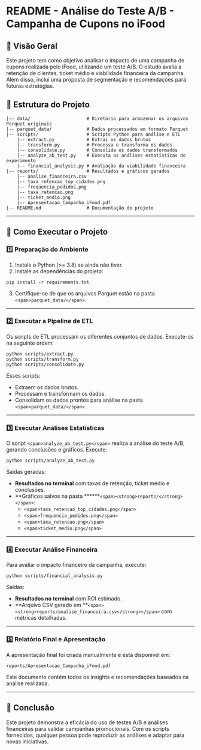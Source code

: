 
# README - Análise do Teste A/B - Campanha de Cupons no iFood

## 📌 Visão Geral

Este projeto tem como objetivo analisar o impacto de uma campanha de cupons realizada pelo iFood, utilizando um teste A/B. O estudo avalia a retenção de clientes, ticket médio e viabilidade financeira da campanha. Além disso, inclui uma proposta de segmentação e recomendações para futuras estratégias.

## 📂 Estrutura do Projeto

```
|-- data/                     # Diretório para armazenar os arquivos Parquet originais
|-- parquet_data/             # Dados processados em formato Parquet
|-- scripts/                  # Scripts Python para análise e ETL
    |-- extract.py            # Extrai os dados brutos
    |-- transform.py          # Processa e transforma os dados
    |-- consolidate.py        # Consolida os dados transformados
    |-- analyze_ab_test.py    # Executa as análises estatísticas do experimento
    |-- financial_analysis.py # Avaliação da viabilidade financeira
|-- reports/                  # Resultados e gráficos gerados
    |-- analise_financeira.csv
    |-- taxa_retencao_top_cidades.png
    |-- frequencia_pedidos.png
    |-- taxa_retencao.png
    |-- ticket_medio.png
    |-- Apresentacao_Campanha_iFood.pdf
|-- README.md                 # Documentação do projeto
```

---

## 🚀 Como Executar o Projeto

### **1️⃣ Preparação do Ambiente**

1. Instale o Python (>= 3.8) se ainda não tiver.
2. Instale as dependências do projeto:

```
pip install -r requirements.txt
```

3. Certifique-se de que os arquivos Parquet estão na pasta `<span>parquet_data/</span>`.

---

### **2️⃣ Executar a Pipeline de ETL**

Os scripts de ETL processam os diferentes conjuntos de dados. Execute-os na seguinte ordem:

```
python scripts/extract.py
python scripts/transform.py
python scripts/consolidate.py
```

Esses scripts:

* Extraem os dados brutos.
* Processam e transformam os dados.
* Consolidam os dados prontos para análise na pasta `<span>parquet_data/</span>`.

---

### **3️⃣ Executar Análises Estatísticas**

O script `<span>analyze_ab_test.py</span>` realiza a análise do teste A/B, gerando conclusões e gráficos.
Execute:

```
python scripts/analyze_ab_test.py
```

Saídas geradas:

* **Resultados no terminal** com taxas de retenção, ticket médio e conclusões.
* **Gráficos salvos na pasta ******`<span><strong>reports/</strong></span>`:
  * `<span>taxa_retencao_top_cidades.png</span>`
  * `<span>frequencia_pedidos.png</span>`
  * `<span>taxa_retencao.png</span>`
  * `<span>ticket_medio.png</span>`

---

### **4️⃣ Executar Análise Financeira**

Para avaliar o impacto financeiro da campanha, execute:

```
python scripts/financial_analysis.py
```

Saídas:

* **Resultados no terminal** com ROI estimado.
* **Arquivo CSV gerado em **`<span><strong>reports/analise_financeira.csv</strong></span>` com métricas detalhadas.

---

### **5️⃣ Relatório Final e Apresentação**

A apresentação final foi criada manualmente e está disponível em:

```
reports/Apresentacao_Campanha_iFood.pdf
```

Este documento contém todos os insights e recomendações baseados na análise realizada.

---

## 📌 Conclusão

Este projeto demonstra a eficácia do uso de testes A/B e análises financeiras para validar campanhas promocionais. Com os scripts fornecidos, qualquer pessoa pode reproduzir as análises e adaptar para novas iniciativas.

